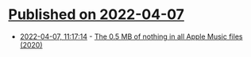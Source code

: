 # [Published on 2022-04-07](index.md)

* [2022-04-07, 11:17:14](https://news.ycombinator.com/item?id=30943018) - [The 0.5 MB of nothing in all Apple Music files (2020)](https://www.ctrl.blog/entry/apple-music-nullbytes.html)
